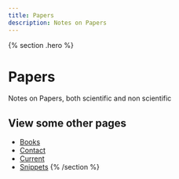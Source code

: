 ```yaml
---
title: Papers
description: Notes on Papers
---
```


{% section .hero %}
# Papers 
Notes on Papers, both scientific and non scientific

## View some other pages

- [Books](/books)
- [Contact](/contact)
- [Current](/current)
- [Snippets](/snippets)
{% /section %}